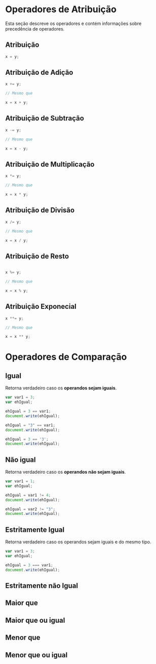 
# Operadores de Atribuição

Esta seção descreve os operadores e contém informações sobre precedência de operadores.

## Atribuição

```javascript
x = y;
```

## Atribuição de Adição

```javascript
x += y;

// Mesmo que

x = x + y;
```

## Atribuição de Subtração

```javascript
x -= y;

// Mesmo que

x = x - y;
```

## Atribuição de Multiplicação

```javascript
x *= y;

// Mesmo que

x = x * y;
```

## Atribuição de Divisão

```javascript
x /= y;

// Mesmo que

x = x / y;
```

## Atribuição de Resto

```javascript

x %= y;

// Mesmo que

x = x % y;

```

## Atribuição Exponecial

```javascript
x **= y;

// Mesmo que

x = x ** y;
```

# Operadores de Comparação

## Igual

Retorna verdadeiro caso os **operandos sejam iguais**.

```javascript
var var1 = 3;
var ehIgual;

ehIgual = 3 == var1;
document.write(ehIgual);

ehIgual = "3" == var1;
document.write(ehIgual);

ehIgual = 3 == '3';
document.write(ehIgual);
```

## Não igual

Retorna verdadeiro caso os **operandos não sejam iguais**.

```javascript
var var1 = 1;
var ehIgual;

ehIgual = var1 != 4;
document.write(ehIgual);

ehIgual = var2 != "3";
document.write(ehIgual);
```

## Estritamente Igual

Retorna verdadeiro caso os operandos sejam iguais e do mesmo tipo.

```javascript
var var1 = 3;
var ehIgual;

ehIgual = 3 === var1;
document.write(ehIgual);
```



## Estritamente não Igual

## Maior que 

## Maior que ou igual

## Menor que

## Menor que ou igual
